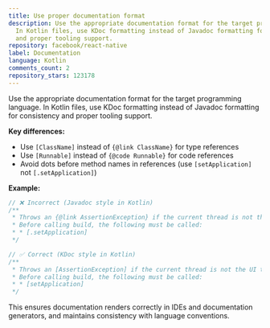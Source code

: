 ```yaml
---
title: Use proper documentation format
description: Use the appropriate documentation format for the target programming language.
  In Kotlin files, use KDoc formatting instead of Javadoc formatting for consistency
  and proper tooling support.
repository: facebook/react-native
label: Documentation
language: Kotlin
comments_count: 2
repository_stars: 123178
---
```


Use the appropriate documentation format for the target programming language. In Kotlin files, use KDoc formatting instead of Javadoc formatting for consistency and proper tooling support.

**Key differences:**
- Use `[ClassName]` instead of `{@link ClassName}` for type references
- Use `[Runnable]` instead of `{@code Runnable}` for code references  
- Avoid dots before method names in references (use `[setApplication]` not `[.setApplication]`)

**Example:**
```kotlin
// ❌ Incorrect (Javadoc style in Kotlin)
/**
 * Throws an {@link AssertionException} if the current thread is not the UI thread.
 * Before calling build, the following must be called:
 * * [.setApplication]
 */

// ✅ Correct (KDoc style in Kotlin)  
/**
 * Throws an [AssertionException] if the current thread is not the UI thread.
 * Before calling build, the following must be called:
 * * [setApplication]
 */
```

This ensures documentation renders correctly in IDEs and documentation generators, and maintains consistency with language conventions.